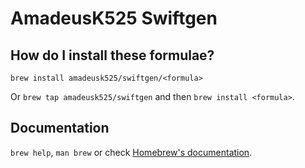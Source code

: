 # AmadeusK525 Swiftgen

## How do I install these formulae?

`brew install amadeusk525/swiftgen/<formula>`

Or `brew tap amadeusk525/swiftgen` and then `brew install <formula>`.

## Documentation

`brew help`, `man brew` or check [Homebrew's documentation](https://docs.brew.sh).

